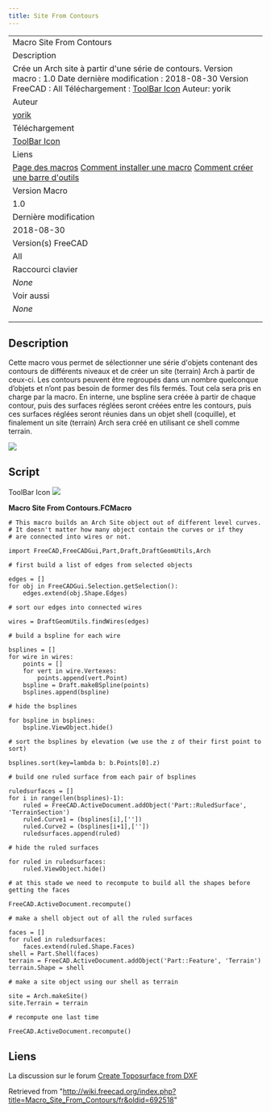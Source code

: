```yaml
---
title: Site From Contours
---
```


|                                                                                                                                                                                                                                                        |
| ------------------------------------------------------------------------------------------------------------------------------------------------------------------------------------------------------------------------------------------------------ |
| Macro Site From Contours                                                                                                                                                                                                                               |
| Description                                                                                                                                                                                                                                            |
| Crée un Arch site à partir d'une série de contours. Version macro : 1.0 Date dernière modification : 2018-08-30 Version FreeCAD : All Téléchargement : [ToolBar Icon](https://www.freecadweb.org/wiki/File:Macro_Site_From_Contours.png) Auteur: yorik |
| Auteur                                                                                                                                                                                                                                                 |
| [yorik](/User:Yorik "User:Yorik")                                                                                                                                                                                                                      |
| Téléchargement                                                                                                                                                                                                                                         |
| [ToolBar Icon](https://www.freecadweb.org/wiki/File:Macro_Site_From_Contours.png)                                                                                                                                                                      |
| Liens                                                                                                                                                                                                                                                  |
| [Page des macros](/Macros_recipes/fr "Macros recipes/fr") [Comment installer une macro](/How_to_install_macros/fr "How to install macros/fr") [Comment créer une barre d'outils](/Customize_Toolbars/fr "Customize Toolbars/fr")                       |
| Version Macro                                                                                                                                                                                                                                          |
| 1.0                                                                                                                                                                                                                                                    |
| Dernière modification                                                                                                                                                                                                                                  |
| 2018-08-30                                                                                                                                                                                                                                             |
| Version(s) FreeCAD                                                                                                                                                                                                                                     |
| All                                                                                                                                                                                                                                                    |
| Raccourci clavier                                                                                                                                                                                                                                      |
| _None_                                                                                                                                                                                                                                                 |
| Voir aussi                                                                                                                                                                                                                                             |
| _None_                                                                                                                                                                                                                                                 |
|                                                                                                                                                                                                                                                        |
|                                                                                                                                                                                                                                                        |

## Description

Cette macro vous permet de sélectionner une série d'objets contenant des contours de différents niveaux et de créer un site (terrain) Arch à partir de ceux-ci. Les contours peuvent être regroupés dans un nombre quelconque d’objets et n’ont pas besoin de former des fils fermés. Tout cela sera pris en charge par la macro. En interne, une bspline sera créée à partir de chaque contour, puis des surfaces réglées seront créées entre les contours, puis ces surfaces réglées seront réunies dans un objet shell (coquille), et finalement un site (terrain) Arch sera créé en utilisant ce shell comme terrain.

![](/images/Macro_Site_From_Contour_Example.jpg)

## Script

ToolBar Icon ![](/images/Macro_Site_From_Contours.png)

**Macro Site From Contours.FCMacro**

```
# This macro builds an Arch Site object out of different level curves.
# It doesn't matter how many object contain the curves or if they
# are connected into wires or not.

import FreeCAD,FreeCADGui,Part,Draft,DraftGeomUtils,Arch

# first build a list of edges from selected objects

edges = []
for obj in FreeCADGui.Selection.getSelection():
    edges.extend(obj.Shape.Edges)

# sort our edges into connected wires

wires = DraftGeomUtils.findWires(edges)

# build a bspline for each wire

bsplines = []
for wire in wires:
    points = []
    for vert in wire.Vertexes:
        points.append(vert.Point)
    bspline = Draft.makeBSpline(points)
    bsplines.append(bspline)

# hide the bsplines

for bspline in bsplines:
    bspline.ViewObject.hide()

# sort the bsplines by elevation (we use the z of their first point to sort)

bsplines.sort(key=lambda b: b.Points[0].z)

# build one ruled surface from each pair of bsplines

ruledsurfaces = []
for i in range(len(bsplines)-1):
    ruled = FreeCAD.ActiveDocument.addObject('Part::RuledSurface', 'TerrainSection')
    ruled.Curve1 = (bsplines[i],[''])
    ruled.Curve2 = (bsplines[i+1],[''])
    ruledsurfaces.append(ruled)

# hide the ruled surfaces

for ruled in ruledsurfaces:
    ruled.ViewObject.hide()

# at this stade we need to recompute to build all the shapes before getting the faces

FreeCAD.ActiveDocument.recompute()

# make a shell object out of all the ruled surfaces

faces = []
for ruled in ruledsurfaces:
    faces.extend(ruled.Shape.Faces)
shell = Part.Shell(faces)
terrain = FreeCAD.ActiveDocument.addObject('Part::Feature', 'Terrain')
terrain.Shape = shell

# make a site object using our shell as terrain

site = Arch.makeSite()
site.Terrain = terrain

# recompute one last time

FreeCAD.ActiveDocument.recompute()
```

## Liens

La discussion sur le forum [Create Toposurface from DXF](https://forum.freecadweb.org/viewtopic.php?f=3&t=30569)

Retrieved from "<http://wiki.freecad.org/index.php?title=Macro_Site_From_Contours/fr&oldid=692518>"
